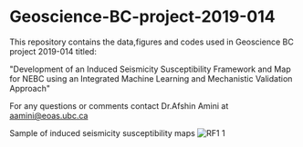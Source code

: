 # Geoscience-BC-project-2019-014
This repository contains the data,figures and codes used in Geoscience BC project 2019-014 titled:

"Development of an Induced Seismicity
Susceptibility Framework and Map for NEBC
using an Integrated Machine Learning and
Mechanistic Validation Approach"

For any questions or comments contact Dr.Afshin Amini at aamini@eoas.ubc.ca

Sample of induced seismicity susceptibility maps
![RF1 1](https://user-images.githubusercontent.com/14914812/124517814-f2a8d480-ddb2-11eb-8006-11214ed9ac9c.png)



